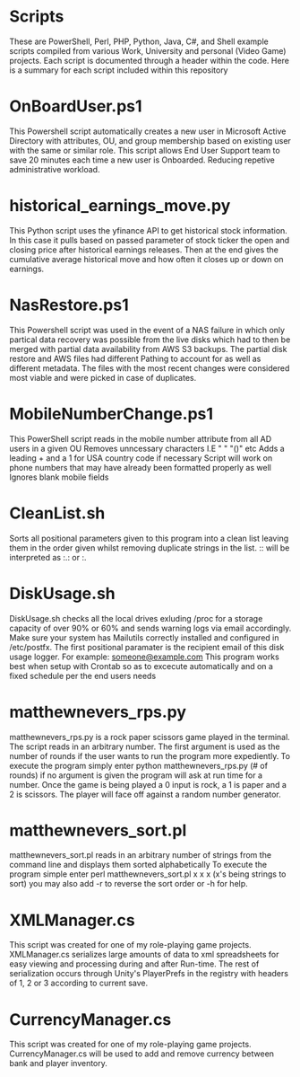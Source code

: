 # Scripts
These are PowerShell, Perl, PHP, Python, Java, C#, and Shell example scripts compiled from various Work, University and personal (Video Game) projects. Each script is documented through a header within the code. Here is a summary for each script included within this repository

# OnBoardUser.ps1
This Powershell script automatically creates a new user in Microsoft Active Directory with attributes, OU, and group membership based on existing user with the same or similar role. This script allows End User Support
team to save 20 minutes each time a new user is Onboarded. Reducing repetive administrative workload.

# historical_earnings_move.py
This Python script uses the yfinance API to get historical stock information. In this case it pulls based on passed parameter of stock ticker the open and closing price after historical earnings releases. Then at the end
gives the cumulative average historical move and how often it closes up or down on earnings.

# NasRestore.ps1
This Powershell script was used in the event of a NAS failure in which only partical data recovery was possible from the live disks which had to then be merged with partial data availability from AWS S3 backups.
The partial disk restore and AWS files had different Pathing to account for as well as different metadata. The files with the most recent changes were considered most viable and were picked in case of duplicates.

# MobileNumberChange.ps1
This PowerShell script reads in the mobile number attribute from all AD users in a given OU
Removes unncessary characters I.E " " "()" etc
Adds a leading + and a 1 for USA country code if necessary
Script will work on phone numbers that may have already been formatted properly as well
Ignores blank mobile fields

# CleanList.sh
Sorts all positional parameters given to this program into a clean list leaving them in 
the order given whilst removing duplicate strings in the list. :: will be interpreted as :.: or :.

# DiskUsage.sh
DiskUsage.sh checks all the local drives exluding /proc for a storage capacity of over 90% or 60% and sends warning logs via email accordingly. Make sure your system has Mailutils correctly installed and configured in /etc/postfx.
The first positional paramater is the recipient email of this disk usage logger. For example: someone@example.com
This program works best when setup with Crontab so as to excecute automatically and on a fixed schedule per the end users needs

# matthewnevers_rps.py
matthewnevers_rps.py is a rock paper scissors game played in the terminal. The script reads in an arbitrary number.  The first argument is used as the number of rounds if the user wants to run the program more expediently. To execute the program simply enter python matthewnevers_rps.py (# of rounds) if no argument is given the program will ask at run time for a number. Once the game is being played a 0 input is rock, a 1 is paper and a 2 is scissors. The player will face off against a random number generator.

# matthewnevers_sort.pl
matthewnevers_sort.pl reads in an arbitrary number of strings from the command line and displays them sorted alphabetically
To execute the program simple enter perl matthewnevers_sort.pl x x x (x's being strings to sort) you may also add -r to reverse the sort order or -h for help.

# XMLManager.cs
This script was created for one of my role-playing game projects.
XMLManager.cs serializes large amounts of data to xml spreadsheets for easy viewing and processing during and after Run-time.
The rest of serialization occurs through Unity's PlayerPrefs in the registry with headers of 1, 2 or 3 according to current save.

# CurrencyManager.cs
This script was created for one of my role-playing game projects.
CurrencyManager.cs will be used to add and remove currency between bank and player inventory.
